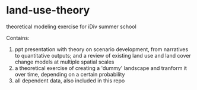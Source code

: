 # land-use-theory
theoretical modeling exercise for iDiv summer school

Contains:
1) ppt presentation with theory on scenario development, from narratives to quantitative outputs; and a review of existing land use and land cover change models at multiple spatial scales
2) a theoretical exercise of creating a 'dummy' landscape and tranform it over time, depending on a certain probability
3) all dependent data, also included in this repo
